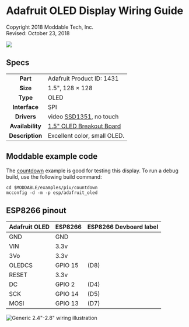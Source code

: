 # Adafruit OLED Display Wiring Guide
Copyright 2018 Moddable Tech, Inc.<BR>
Revised: October 23, 2018

![](./images/adafruit-oled.jpg)

## Specs

| | |
| :---: | :--- |
| **Part** | Adafruit Product ID: 1431 
| **Size** | 1.5", 128 × 128
| **Type** | OLED
| **Interface** | SPI
| **Drivers** | video [SSD1351](../../documentation/drivers/ssd1351/ssd1351.md), no touch
| **Availability** | [1.5" OLED Breakout Board](https://www.adafruit.com/product/1431)
| **Description** | Excellent color, small OLED.
 

## Moddable example code

The [countdown](../../examples/piu/countdown/) example is good for testing this display. To run a debug build, use the following build command:

```
cd $MODDABLE/examples/piu/countdown
mcconfig -d -m -p esp/adafruit_oled
```

## ESP8266 pinout

| Adafruit OLED | ESP8266 | ESP8266 Devboard label
| --- | --- | --- |
| GND | GND | 
| VIN | 3.3v | 
| 3Vo | 3.3v | 
| OLEDCS | GPIO 15| (D8)
| RESET | 3.3v  | 
| DC | GPIO 2 | (D4)
| SCK | GPIO 14 | (D5)
| MOSI | GPIO 13 | (D7)

![Generic 2.4"-2.8" wiring illustration](images/adafruit-oled-wiring2.png)

